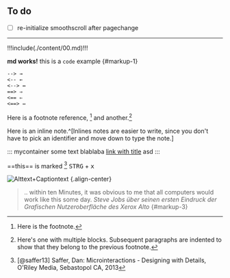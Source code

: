 ## To do
- [ ] re-initialize smoothscroll after pagechange

---

!!!include(./content/00.md)!!!

**md works!** this is a `code` example {#markup-1}

```
--> →
<-- ←
<--> ↔
==> ⇒
<== ⇐
<==> ⇔
```




Here is a footnote reference, [^fn1] and another.[^longnote] 

Here is an inline note.^[Inlines notes are easier to write, since
you don't have to pick an identifier and move down to type the
note.]

::: mycontainer
some text
blablaba
[link with title](http://nodeca.github.io/ "title text!") 
asd
:::

==this== is marked [^fn3] <kbd>STRG</kbd> + <kbd>x</kbd>



![Alttext+Captiontext](https://octodex.github.com/images/stormtroopocat.jpg "TitleText") {.align-center}



> .. within ten Minutes, it was obvious to me that all computers would work like this some day.
> <cite>Steve Jobs über seinen ersten Eindruck der Grafischen Nutzeroberfläche des Xerox Alto</cite> {#markup-3}



[^fn1]: Here is the footnote.

[^longnote]: Here's one with multiple blocks.
    Subsequent paragraphs are indented to show that they
belong to the previous footnote.

[^fn3]: [@saffer13] Saffer, Dan: Microinteractions - Designing with Details, O'Riley Media, Sebastopol CA, 2013


